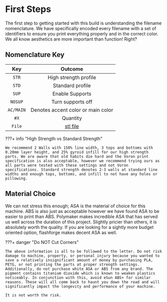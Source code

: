 # First Steps

The first step to getting started with this build is understanding the filename nomenclature. We have specifically encoded every filename with a set of identifiers to ensure you print everything properly and in the correct color. 
We all know aesthetics are more important than function! Right?

## Nomenclature Key

| Key         | Outcome                          |
| :---------: | :----------------------------------: |
| `STR`       |      High strength profile  |
| `STD`       |  Standard profile |
| `SUP`       |     Enable Supports |
| `NOSUP`     |     Turn supports off |
| `AC/MAIN`   |      Denotes accent color or main color |
| `#X`        |     Quantity |
| `File` | [stl file](https://github.com/VectorForce3D/TV06_XY/raw/main/STL/Frame/FrameBrace_STR_NOSUP_MIXED_2X.STL) |

???+ info "High Strength vs Standard Strength"

    We recommend 2 Walls with 150% line width, 3 tops and bottoms with 0.20mm layer height, and 25% gyroid infill for our high strength parts. We are aware that old habits die hard and the Voron print specification is also acceptable, however we recommend trying ours as all parts were tested with these settings and not Voron specifications. Standard strength denotes 2-3 walls at standard line widths and enough tops, bottoms, and infill to not have any holes or pillowing. 

## Material Choice

We can not stress this enough; ASA is the material of choice for this machine. ABS is also just as acceptable however we have found ASA to be easier to print than ABS. Polymaker makes incredible ASA that has served us well across the duration of this project. Slightly pricier than others, it is absolutely worth the quality. If you are looking for a sightly more budget oriented option, flashforge makes decent ASA as well.

???+ danger "Do NOT Cut Corners"

    The above information is all to be followed to the letter. Do not risk damage to machine, property, or personal injury because you wanted to save a relatively insignificant amount of money by purchasing PLA, PETG, or not printing the parts at proper strength settings. Additionally, do not purchase white ASA or ABS from any brand. The pigment contains titanium dioxide which is known to weaken plastics noticeably. In conjunction with this, avoid eSun ABS+ for similar reasons. These will all come back to haunt you down the road and will significantly impact the longevity and performance of your machine.

    It is not worth the risk.
